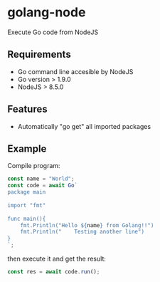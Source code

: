 # golang-node
Execute Go code from NodeJS

## Requirements

* Go command line accesible by NodeJS
* Go version > 1.9.0
* NodeJS > 8.5.0

## Features

* Automatically "go get" all imported packages

## Example

Compile program:
```javascript
const name = "World";
const code = await Go`
package main
      
import "fmt"
      
func main(){
    fmt.Println("Hello ${name} from Golang!!")
    fmt.Println("    Testing another line")
}
`;
```
then execute it and get the result:
```javascript
const res = await code.run();
```
